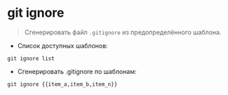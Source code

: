 # git ignore

> Сгенерировать файл `.gitignore` из предопределённого шаблона.

- Список доступных шаблонов:

`git ignore list`

- Сгенерировать .gitignore по шаблонам:

`git ignore {{item_a,item_b,item_n}}`
